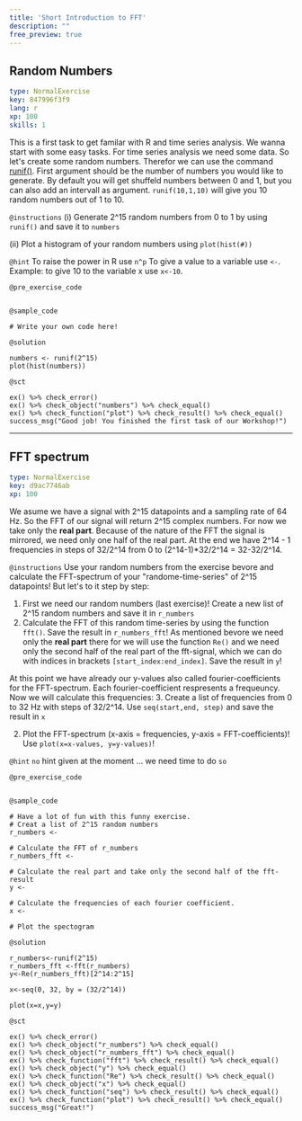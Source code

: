 ```yaml
---
title: 'Short Introduction to FFT'
description: ""
free_preview: true
---
```


## Random Numbers

```yaml
type: NormalExercise
key: 847996f3f9
lang: r
xp: 100
skills: 1
```

This is a first task to get familar with R and time series analysis.
We wanna start with some easy tasks. For time series analysis we need some data. So let's create some random numbers. Therefor we can use the command [runif()](https://www.rdocumentation.org/packages/compositions/versions/1.40-2/topics/runif). First argument should be the number of numbers you would like to generate. By default you will get shuffeld numbers between 0 and 1, but you can also add an intervall as argument. `runif(10,1,10)` will give you 10 random numbers out of 1 to 10.

`@instructions`
(i) Generate 2^15 random numbers from 0 to 1 by using `runif()` and save it to `numbers`

(ii) Plot a histogram of your random numbers using `plot(hist(#))`

`@hint`
To raise the power in R use `n^p`
To give a value to a variable use `<-`. Example: to give 10 to the variable x use `x<-10`.

`@pre_exercise_code`
```{r}

```

`@sample_code`
```{r}
# Write your own code here!
```

`@solution`
```{r}
numbers <- runif(2^15)
plot(hist(numbers))
```

`@sct`
```{r}
ex() %>% check_error()
ex() %>% check_object("numbers") %>% check_equal()
ex() %>% check_function("plot") %>% check_result() %>% check_equal()
success_msg("Good job! You finished the first task of our Workshop!")
```

---

## FFT spectrum

```yaml
type: NormalExercise
key: d9ac7746ab
xp: 100
```

We asume we have a signal with 2^15 datapoints and a sampling rate of 64 Hz. So the FFT of our signal will return 2^15 complex numbers. For now we take only the **real part**. Because of the nature of the FFT the signal is mirrored, we need only one half of the real part. At the end we have 2^14 - 1 frequencies in steps of 32/2^14 from 0 to (2^14-1)*32/2^14 = 32-32/2^14.

`@instructions`
Use your random numbers from the exercise bevore and calculate the FFT-spectrum of your "randome-time-series" of 2^15 datapoints!
But let's to it step by step: 
1. First we need our random numbers (last exercise)! Create a new list of 2^15 random numbers and save it in `r_numbers`
2. Calculate the FFT of this random time-series by using the function `fft()`. Save the result in `r_numbers_fft`! As mentioned bevore we need only the **real part** there for we will use the function `Re()` and we need only the second half of the real part of the fft-signal, which we can do with indices in brackets `[start_index:end_index]`. Save the result in `y`!
 
At this point we have already our y-values also called fourier-coefficients for the FFT-spectrum. Each fourier-coefficient respresents a frequeuncy. Now we will calculate this frequencies:
3. Create a list of frequencies from 0 to 32 Hz with steps of 32/2^14. Use `seq(start,end, step)` and save the result in `x`

2. Plot the FFT-spectrum (x-axis = frequencies, y-axis = FFT-coefficients)! Use `plot(x=x-values, y=y-values)`!

`@hint`
`no` hint given at the moment ... we need time to do ```so```

`@pre_exercise_code`
```{r}

```

`@sample_code`
```{r}
# Have a lot of fun with this funny exercise.
# Creat a list of 2^15 random numbers
r_numbers <- 

# Calculate the FFT of r_numbers
r_numbers_fft <-  

# Calculate the real part and take only the second half of the fft-result
y <-

# Calculate the frequencies of each fourier coefficient.
x <-

# Plot the spectogram
```

`@solution`
```{r}
r_numbers<-runif(2^15)
r_numbers_fft <-fft(r_numbers) 
y<-Re(r_numbers_fft)[2^14:2^15]

x<-seq(0, 32, by = (32/2^14))

plot(x=x,y=y)
```

`@sct`
```{r}
ex() %>% check_error()
ex() %>% check_object("r_numbers") %>% check_equal()
ex() %>% check_object("r_numbers_fft") %>% check_equal()
ex() %>% check_function("fft") %>% check_result() %>% check_equal()
ex() %>% check_object("y") %>% check_equal()
ex() %>% check_function("Re") %>% check_result() %>% check_equal()
ex() %>% check_object("x") %>% check_equal()
ex() %>% check_function("seq") %>% check_result() %>% check_equal()
ex() %>% check_function("plot") %>% check_result() %>% check_equal()
success_msg("Great!")

```
